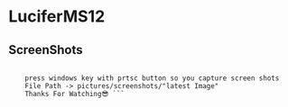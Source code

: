 # LuciferMS12

## ScreenShots

``` If You Capture ScreenShot In Windows 7/10/11 etc.

    press windows key with prtsc button so you capture screen shots
    File Path -> pictures/screenshots/"latest Image"
    Thanks For Watching😎 ```

